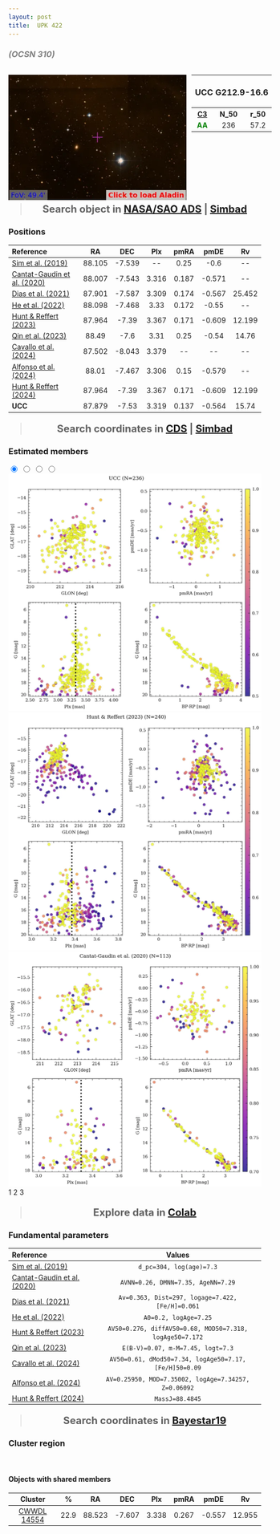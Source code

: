 ```yaml
---
layout: post
title:  UPK 422
---
```

<h3><span style="color: #808080;"><i>(OCSN 310)</i></span></h3><div style="display: flex; justify-content: space-between; width:720px;height:250px">
<div style="text-align: center;">

<!-- Static image + data attributes for FOV and target -->
<img id="aladin_img"
     data-umami-event="aladin_load"
     src="https://raw.githubusercontent.com/ucc23/Q3N/main/plots/upk422_aladin.webp"
     alt="Click to load Aladin Lite" 
     style="width:355px;height:250px; cursor: pointer;"
     data-fov="1.907" 
     data-target="87.879 -7.53"/>
<!-- Div to contain Aladin Lite viewer -->
<div id="aladin-lite-div" style="width:355px;height:250px;display:none;"></div>
<!-- Aladin Lite script (will be loaded after the image is clicked) -->
<script src="{{ site.baseurl }}/scripts/aladin_load.js"></script>

</div>
<!-- Left block -->

<table style="width:355px;height:250px;">
  <!-- Row 1 (title) -->
  <tr>
    <td colspan="5"><h3>UCC G212.9-16.6</h3></td>
  </tr>
  <!-- Row 2 -->
  <tr>
    <th style="text-align: center;"><a href="https://ucc.ar/faq#what-is-the-c3-parameter" title="Combined class">C3</a></th>
    <th style="text-align: center;"><div title="Stars with membership probability >50%">N_50</div></th>
    <th style="text-align: center;"><div title="Radius that contains half the members [arcmin]">r_50</div></th>
  </tr>
  <!-- Row 3 -->
  <tr>
    <td style="text-align: center;"><span style="color: green; font-weight: bold;">A</span><span style="color: green; font-weight: bold;">A</span></td>
    <td style="text-align: center;">236</td>
    <td style="text-align: center;">57.2</td>
  </tr>
</table>
</div>

> <p style="text-align:center; font-weight: bold; font-size:20px">Search object in <a data-umami-event="nasa_search" href="https://ui.adsabs.harvard.edu/search/q=%20collection%3Aastronomy%20body%3A%22UPK%20422%22&sort=date%20desc%2C%20bibcode%20desc&p_=0" target="_blank">NASA/SAO ADS</a> | <a data-umami-event="simbad_search" href="https://simbad.cds.unistra.fr/simbad/sim-id-refs?Ident=upk422" target="_blank">Simbad</a></p>


### Positions

| Reference    | RA    | DEC   | Plx  | pmRA  | pmDE   |  Rv  |
| :---         | :---: | :---: | :---: | :---: | :---: | :---: |
|[Sim et al. (2019)](https://ui.adsabs.harvard.edu/abs/2019JKAS...52..145S) | 88.105 | -7.539 | -- | 0.25 | -0.6 | -- |
|[Cantat-Gaudin et al. (2020)](https://ui.adsabs.harvard.edu/abs/2020A%26A...640A...1C) | 88.007 | -7.543 | 3.316 | 0.187 | -0.571 | -- |
|[Dias et al. (2021)](https://ui.adsabs.harvard.edu/abs/2021MNRAS.504..356D) | 87.901 | -7.587 | 3.309 | 0.174 | -0.567 | 25.452 |
|[He et al. (2022)](https://ui.adsabs.harvard.edu/abs/2022ApJS..262....7H) | 88.098 | -7.468 | 3.33 | 0.172 | -0.55 | -- |
|[Hunt & Reffert (2023)](https://ui.adsabs.harvard.edu/abs/2023A%26A...673A.114H) | 87.964 | -7.39 | 3.367 | 0.171 | -0.609 | 12.199 |
|[Qin et al. (2023)](https://ui.adsabs.harvard.edu/abs/2023ApJS..265...12Q) | 88.49 | -7.6 | 3.31 | 0.25 | -0.54 | 14.76 |
|[Cavallo et al. (2024)](https://ui.adsabs.harvard.edu/abs/2024AJ....167...12C) | 87.502 | -8.043 | 3.379 | -- | -- | -- |
|[Alfonso et al. (2024)](https://ui.adsabs.harvard.edu/abs/2024A%26A...689A..18A) | 88.01 | -7.467 | 3.306 | 0.15 | -0.579 | -- |
|[Hunt & Reffert (2024)](https://ui.adsabs.harvard.edu/abs/2024A%26A...686A..42H) | 87.964 | -7.39 | 3.367 | 0.171 | -0.609 | 12.199 |
| **UCC** |87.879 | -7.53 | 3.319 | 0.137 | -0.564 | 15.74 |

> <p style="text-align:center; font-weight: bold; font-size:20px">Search coordinates in <a data-umami-event="cds_coord_search" href="https://cdsportal.u-strasbg.fr/?target=87.879,-7.53" target="_blank">CDS</a> | <a data-umami-event="simbad_coord_search" href="https://simbad.cds.unistra.fr/mobile/object_list.html?coord=87.879%20-7.53&output=json&radius=5&userEntry=upk422" target="_blank">Simbad</a></p>

### Estimated members

<div class="carousel">
<input type="radio" name="radio-btn" id="slide1" checked>
<input type="radio" name="radio-btn" id="slide1">
<input type="radio" name="radio-btn" id="slide2">
<input type="radio" name="radio-btn" id="slide3">
<div class="slides">
<div class="slide">
<a href="https://raw.githubusercontent.com/ucc23/Q3N/main/plots/UCC/upk422.webp" target="_blank">
<img src="https://raw.githubusercontent.com/ucc23/Q3N/main/plots/UCC/upk422.webp" alt="UPK 422 UCC">
</a>
</div>
<div class="slide">
<a href="https://raw.githubusercontent.com/ucc23/Q3N/main/plots/HUNT23/upk422.webp" target="_blank">
<img src="https://raw.githubusercontent.com/ucc23/Q3N/main/plots/HUNT23/upk422.webp" alt="UPK 422 HUNT23">
</a>
</div>
<div class="slide">
<a href="https://raw.githubusercontent.com/ucc23/Q3N/main/plots/CANTAT20/upk422.webp" target="_blank">
<img src="https://raw.githubusercontent.com/ucc23/Q3N/main/plots/CANTAT20/upk422.webp" alt="UPK 422 CANTAT20">
</a>
</div>
</div>
<div class="indicators">
<label for="slide1">1</label>
<label for="slide2">2</label>
<label for="slide3">3</label>
</div>
</div>


> <p style="text-align:center; font-weight: bold; font-size:20px">Explore data in <a data-umami-event="colab" href="https://colab.research.google.com/github/ucc23/ucc/blob/main/assets/notebook.ipynb" target="_blank">Colab</a></p>


### Fundamental parameters

| Reference |  Values |
| :---      |  :---:  |
| [Sim et al. (2019)](https://ui.adsabs.harvard.edu/abs/2019JKAS...52..145S) | `d_pc=304, log(age)=7.3` |
| [Cantat-Gaudin et al. (2020)](https://ui.adsabs.harvard.edu/abs/2020A%26A...640A...1C) | `AVNN=0.26, DMNN=7.35, AgeNN=7.29` |
| [Dias et al. (2021)](https://ui.adsabs.harvard.edu/abs/2021MNRAS.504..356D) | `Av=0.363, Dist=297, logage=7.422, [Fe/H]=0.061` |
| [He et al. (2022)](https://ui.adsabs.harvard.edu/abs/2022ApJS..262....7H) | `A0=0.2, logAge=7.25` |
| [Hunt & Reffert (2023)](https://ui.adsabs.harvard.edu/abs/2023A%26A...673A.114H) | `AV50=0.276, diffAV50=0.68, MOD50=7.318, logAge50=7.172` |
| [Qin et al. (2023)](https://ui.adsabs.harvard.edu/abs/2023ApJS..265...12Q) | `E(B-V)=0.07, m-M=7.45, logt=7.3` |
| [Cavallo et al. (2024)](https://ui.adsabs.harvard.edu/abs/2024AJ....167...12C) | `AV50=0.61, dMod50=7.34, logAge50=7.17, [Fe/H]50=0.09` |
| [Alfonso et al. (2024)](https://ui.adsabs.harvard.edu/abs/2024A%26A...689A..18A) | `AV=0.25950, MOD=7.35002, logAge=7.34257, Z=0.06092` |
| [Hunt & Reffert (2024)](https://ui.adsabs.harvard.edu/abs/2024A%26A...686A..42H) | `MassJ=88.4845` |

> <p style="text-align:center; font-weight: bold; font-size:20px">Search coordinates in <a data-umami-event="bayestar" href="http://argonaut.skymaps.info/query?lon=212.939%20&lat=-16.71&coordsys=gal&mapname=bayestar2019" target="_blank">Bayestar19</a></p>


### Cluster region

<html lang="en">
  <body>
    <center>
    <div id="plot-params"
         data-oc-name="upk422"
         data-ra-center="88.01"
         data-dec-center="-7.54"
         data-rad-deg="57.2"
         data-plx="3.319">
    </div>
    <div id="plot-container">
        <div id="plot"></div>
    </div>
    <script defer type="module" src="{{ site.baseurl }}/scripts/radec_scatter.js"></script>
    </center>
  </body>
</html>
<br>


#### Objects with shared members

| Cluster | <span title="Percentage of members that this OC shares with the ones listed">%</span>   | RA   | DEC   | Plx   | pmRA  | pmDE  | Rv    |
| :---:   | :-: |:---: | :---: | :---: | :---: | :---: | :---: |
|[CWWDL 14554](/_clusters/cwwdl14554/)| 22.9 | 88.523 | -7.607 | 3.338 | 0.267 | -0.557 | 12.955 |